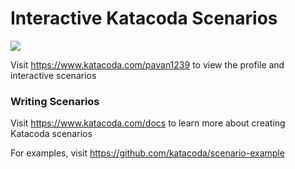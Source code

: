 # Interactive Katacoda Scenarios

[![](http://shields.katacoda.com/katacoda/pavan1239/count.svg)](https://www.katacoda.com/pavan1239 "Get your profile on Katacoda.com")

Visit https://www.katacoda.com/pavan1239 to view the profile and interactive scenarios

### Writing Scenarios
Visit https://www.katacoda.com/docs to learn more about creating Katacoda scenarios

For examples, visit https://github.com/katacoda/scenario-example
